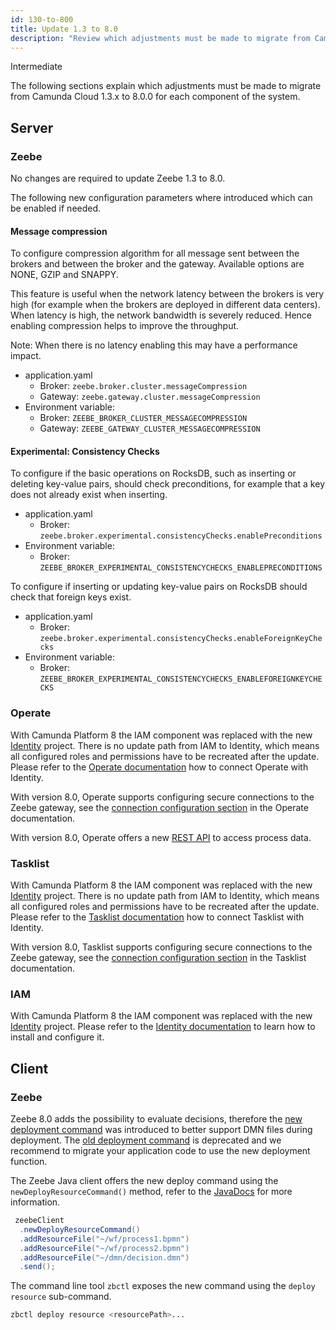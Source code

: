 ```yaml
---
id: 130-to-800
title: Update 1.3 to 8.0
description: "Review which adjustments must be made to migrate from Camunda Cloud 1.3.x to Camunda Platform 8.0.0"
---
```


<span class="badge badge--primary">Intermediate</span>

The following sections explain which adjustments must be made to migrate from Camunda Cloud 1.3.x to 8.0.0 for each component of the system.

## Server

### Zeebe

No changes are required to update Zeebe 1.3 to 8.0.

The following new configuration parameters where introduced which can be enabled if needed.

#### Message compression

To configure compression algorithm for all message sent between the brokers and between the broker and the gateway. Available options are NONE, GZIP and SNAPPY.

This feature is useful when the network latency between the brokers is very high (for example when the brokers are deployed in different data centers). When latency is high, the network bandwidth is severely reduced. Hence enabling compression helps to improve the throughput.

Note: When there is no latency enabling this may have a performance impact.

- application.yaml
  - Broker: `zeebe.broker.cluster.messageCompression`
  - Gateway: `zeebe.gateway.cluster.messageCompression`
- Environment variable:
  - Broker: `ZEEBE_BROKER_CLUSTER_MESSAGECOMPRESSION`
  - Gateway: `ZEEBE_GATEWAY_CLUSTER_MESSAGECOMPRESSION`

#### Experimental: Consistency Checks

To configure if the basic operations on RocksDB, such as inserting or deleting key-value pairs, should check preconditions, for example that a key does not already exist when inserting.

- application.yaml
  - Broker: `zeebe.broker.experimental.consistencyChecks.enablePreconditions`
- Environment variable:
  - Broker: `ZEEBE_BROKER_EXPERIMENTAL_CONSISTENCYCHECKS_ENABLEPRECONDITIONS`

To configure if inserting or updating key-value pairs on RocksDB should check that foreign keys exist.

- application.yaml
  - Broker: `zeebe.broker.experimental.consistencyChecks.enableForeignKeyChecks`
- Environment variable:
  - Broker: `ZEEBE_BROKER_EXPERIMENTAL_CONSISTENCYCHECKS_ENABLEFOREIGNKEYCHECKS`

### Operate

With Camunda Platform 8 the IAM component was replaced with the new [Identity](/self-managed/identity/what-is-identity.md) project. There is no update path from IAM to Identity, which means all configured roles and permissions have to be recreated after the update. Please refer to the [Operate documentation](/self-managed/operate-deployment/operate-authentication.md#identity) how to connect Operate with Identity.

With version 8.0, Operate supports configuring secure connections to the Zeebe gateway, see the [connection configuration section](/self-managed/operate-deployment/operate-configuration.md#settings-to-connect-1) in the Operate documentation.

With version 8.0, Operate offers a new [REST API](/apis-clients/operate-api/index.md) to access process data.

### Tasklist

With Camunda Platform 8 the IAM component was replaced with the new [Identity](/self-managed/identity/what-is-identity.md) project. There is no update path from IAM to Identity, which means all configured roles and permissions have to be recreated after the update. Please refer to the [Tasklist documentation](/self-managed/tasklist-deployment/authentication.md#identity) how to connect Tasklist with Identity.

With version 8.0, Tasklist supports configuring secure connections to the Zeebe gateway, see the [connection configuration section](/self-managed/tasklist-deployment/configuration.md#settings-to-connect-1) in the Tasklist documentation.

### IAM

With Camunda Platform 8 the IAM component was replaced with the new [Identity](/self-managed/identity/what-is-identity.md) project. Please refer to the [Identity documentation](/self-managed/identity/getting-started/install-identity.md) to learn how to install and configure it.

## Client

### Zeebe

Zeebe 8.0 adds the possibility to evaluate decisions, therefore the [new deployment command](/apis-clients/grpc.md#deployresource-rpc) was introduced to better support DMN files during deployment. The [old deployment command](/apis-clients/grpc.md#deployprocess-rpc) is deprecated and we recommend to migrate your application code to use the new deployment function.

The Zeebe Java client offers the new deploy command using the `newDeployResourceCommand()` method, refer to the [JavaDocs](<https://javadoc.io/static/io.camunda/zeebe-client-java/8.0.0/io/camunda/zeebe/client/ZeebeClient.html#newDeployResourceCommand()>) for more information.

```java
 zeebeClient
  .newDeployResourceCommand()
  .addResourceFile("~/wf/process1.bpmn")
  .addResourceFile("~/wf/process2.bpmn")
  .addResourceFile("~/dmn/decision.dmn")
  .send();
```

The command line tool `zbctl` exposes the new command using the `deploy resource` sub-command.

```bash
zbctl deploy resource <resourcePath>...
```
